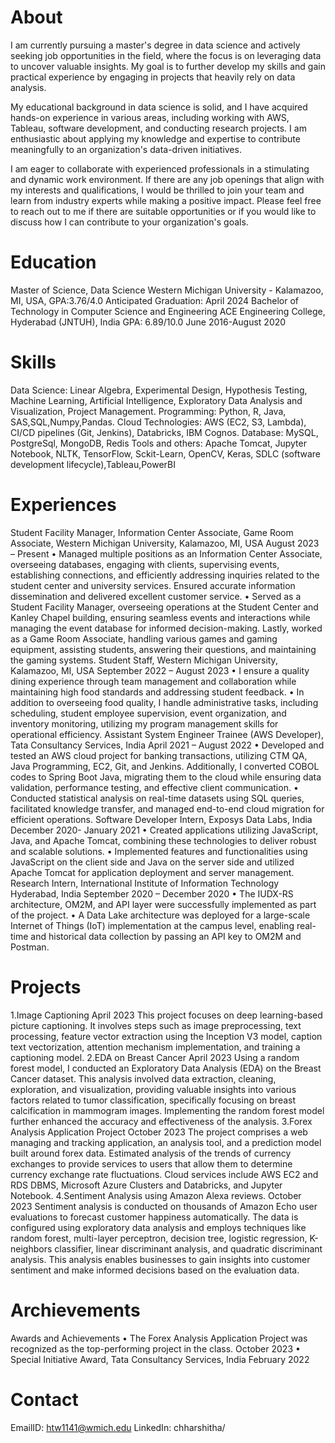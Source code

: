# About
I am currently pursuing a master's degree in data science and actively seeking job opportunities in the field, where the focus is on leveraging data to uncover valuable insights. My goal is to further develop my skills and gain practical experience by engaging in projects that heavily rely on data analysis.

My educational background in data science is solid, and I have acquired hands-on experience in various areas, including working with AWS, Tableau, software development, and conducting research projects. I am enthusiastic about applying my knowledge and expertise to contribute meaningfully to an organization's data-driven initiatives.

I am eager to collaborate with experienced professionals in a stimulating and dynamic work environment. If there are any job openings that align with my interests and qualifications, I would be thrilled to join your team and learn from industry experts while making a positive impact. Please feel free to reach out to me if there are suitable opportunities or if you would like to discuss how I can contribute to your organization's goals.
# Education
 Master of Science, Data Science
 Western Michigan University - Kalamazoo, MI, USA, GPA:3.76/4.0 Anticipated Graduation: April 2024
Bachelor of Technology in Computer Science and Engineering
ACE Engineering College, Hyderabad (JNTUH), India GPA: 6.89/10.0 June 2016-August 2020
# Skills
Data Science: Linear Algebra, Experimental Design, Hypothesis Testing, Machine Learning, Artificial Intelligence, Exploratory Data Analysis 
and Visualization, Project Management.
Programming: Python, R, Java, SAS,SQL,Numpy,Pandas.
Cloud Technologies: AWS (EC2, S3, Lambda), CI/CD pipelines (Git, Jenkins), Databricks, IBM Cognos.
Database: MySQL, PostgreSql, MongoDB, Redis
 Tools and others: Apache Tomcat, Jupyter Notebook, NLTK, TensorFlow, Sckit-Learn, 
 OpenCV, Keras, SDLC (software development lifecycle),Tableau,PowerBI
# Experiences
Student Facility Manager, Information Center Associate, Game Room Associate, Western Michigan University, Kalamazoo, MI,
USA August 2023 – Present
• Managed multiple positions as an Information Center Associate, overseeing databases, engaging with clients, supervising events, 
establishing connections, and efficiently addressing inquiries related to the student center and university services. Ensured accurate
information dissemination and delivered excellent customer service.
• Served as a Student Facility Manager, overseeing operations at the Student Center and Kanley Chapel building, ensuring seamless events 
and interactions while managing the event database for informed decision-making. Lastly, worked as a Game Room Associate, handling 
various games and gaming equipment, assisting students, answering their questions, and maintaining the gaming systems.
 Student Staff, Western Michigan University, Kalamazoo, MI, USA September 2022 – August 2023
• I ensure a quality dining experience through team management and collaboration while maintaining high food standards and addressing 
student feedback.
• In addition to overseeing food quality, I handle administrative tasks, including scheduling, student employee supervision, event 
organization, and inventory monitoring, utilizing my program management skills for operational efficiency.
 Assistant System Engineer Trainee (AWS Developer), Tata Consultancy Services, India April 2021 – August 2022
• Developed and tested an AWS cloud project for banking transactions, utilizing CTM QA, Java Programming, EC2, Git, and Jenkins. 
Additionally, I converted COBOL codes to Spring Boot Java, migrating them to the cloud while ensuring data validation, performance 
testing, and effective client communication.
• Conducted statistical analysis on real-time datasets using SQL queries, facilitated knowledge transfer, and managed end-to-end cloud 
migration for efficient operations.
Software Developer Intern, Exposys Data Labs, India December 2020- January 2021
• Created applications utilizing JavaScript, Java, and Apache Tomcat, combining these technologies to deliver robust and scalable 
solutions.
• Implemented features and functionalities using JavaScript on the client side and Java on the server side and utilized Apache Tomcat for 
application deployment and server management.
Research Intern, International Institute of Information Technology Hyderabad, India September 2020 – December 2020 
• The IUDX-RS architecture, OM2M, and API layer were successfully implemented as part of the project. 
• A Data Lake architecture was deployed for a large-scale Internet of Things (IoT) implementation at the campus level, enabling real-time 
and historical data collection by passing an API key to OM2M and Postman.
# Projects
1.Image Captioning April 2023
This project focuses on deep learning-based picture captioning. It involves steps such as image preprocessing, text processing, feature 
vector extraction using the Inception V3 model, caption text vectorization, attention mechanism implementation, and training a 
captioning model.
2.EDA on Breast Cancer April 2023
Using a random forest model, I conducted an Exploratory Data Analysis (EDA) on the Breast Cancer dataset. This analysis involved data 
extraction, cleaning, exploration, and visualization, providing valuable insights into various factors related to tumor classification, 
specifically focusing on breast calcification in mammogram images. Implementing the random forest model further enhanced the accuracy 
and effectiveness of the analysis.
3.Forex Analysis Application Project October 2023
The project comprises a web managing and tracking application, an analysis tool, and a prediction model built around forex data. Estimated
analysis of the trends of currency exchanges to provide services to users that allow them to determine currency exchange rate fluctuations. 
Cloud services include AWS EC2 and RDS DBMS, Microsoft Azure Clusters and Databricks, and Jupyter Notebook. 
4.Sentiment Analysis using Amazon Alexa reviews. October 2023
Sentiment analysis is conducted on thousands of Amazon Echo user evaluations to forecast customer happiness automatically. The data is 
configured using exploratory data analysis and employs techniques like random forest, multi-layer perceptron, decision tree, logistic 
regression, K-neighbors classifier, linear discriminant analysis, and quadratic discriminant analysis. This analysis enables businesses 
to gain insights into customer sentiment and make informed decisions based on the evaluation data.
# Archievements
Awards and Achievements
• The Forex Analysis Application Project was recognized as the top-performing project in the class. October 2023
• Special Initiative Award, Tata Consultancy Services, India February 2022
# Contact
EmailID: htw1141@wmich.edu 
LinkedIn: chharshitha/

